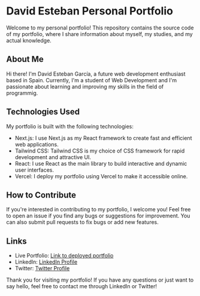 <h1>David Esteban Personal Portfolio</h1>

<p>Welcome to my personal portfolio! This repository contains the source code of my portfolio, where I share information about myself, my studies, and my actual knowledge.</p>

<h2>About Me</h2>

<p>Hi there! I'm David Esteban García, a future web development enthusiast based in Spain. Currently, I'm a student of Web Development and I'm passionate about learning and improving my skills in the field of programmig.</p>

<h2>Technologies Used</h2>

<p>My portfolio is built with the following technologies:</p>
<ul>
  <li>Next.js: I use Next.js as my React framework to create fast and efficient web applications.</li>
  <li>Tailwind CSS: Tailwind CSS is my choice of CSS framework for rapid development and attractive UI.</li>
  <li>React: I use React as the main library to build interactive and dynamic user interfaces.</li>
  <li>Vercel: I deploy my portfolio using Vercel to make it accessible online.</li>
</ul>

<h2>How to Contribute</h2>

<p>If you're interested in contributing to my portfolio, I welcome you! Feel free to open an issue if you find any bugs or suggestions for improvement. You can also submit pull requests to fix bugs or add new features.</p>

<h2>Links</h2>
<ul>
  <li>Live Portfolio: <a href="portfolio-dvz-z-node-js.vercel.app">Link to deployed portfolio</a></li>
  <li>LinkedIn: <a href="https://www.linkedin.com/in/david-esteban-garcia-bba029221/">LinkedIn Profile</a></li>
  <li>Twitter: <a href="https://twitter.com/_DvzZ_">Twitter Profile</a></li>
</ul>

<p>Thank you for visiting my portfolio! If you have any questions or just want to say hello, feel free to contact me through LinkedIn or Twitter!</p>
